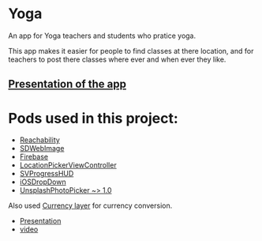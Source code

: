 # Yoga

An app for Yoga teachers and students who pratice yoga.

  This app makes it easier for people to find classes at there location,
and for teachers to post there classes where ever and when ever they like.

[Presentation of the app](https://drive.google.com/open?id=1fSKT1NVae6HZzSgNr0aUvSurupQcIUeG "YogaLessons.ppt")
------

# Pods used in this project:

* [Reachability](https://github.com/ashleymills/Reachability.swift)
* [SDWebImage](https://github.com/SDWebImage/SDWebImage)
* [Firebase](https://github.com/firebase/firebase-ios-sdk)
* [LocationPickerViewController](https://github.com/almassapargali/LocationPicker)
* [SVProgressHUD](https://github.com/SVProgressHUD/SVProgressHUD)
* [iOSDropDown](https://github.com/jriosdev/iOSDropDown)
* [UnsplashPhotoPicker ~> 1.0](https://github.com/unsplash/unsplash-photopicker-ios)

Also used [Currency layer](https://currencylayer.com/) for currency conversion.

* [Presentation](https://drive.google.com/file/d/1fSKT1NVae6HZzSgNr0aUvSurupQcIUeG/view?usp=sharing)
* [video](https://drive.google.com/file/d/1kwjN-YHFLsfywtZr26JGrlhaco0VbHy6/view?usp=sharing)
